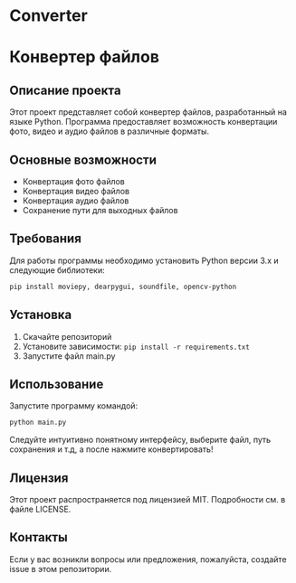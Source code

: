 # Converter

# Конвертер файлов

## Описание проекта

Этот проект представляет собой конвертер файлов, разработанный на языке Python. Программа предоставляет возможность конвертации фото, видео и аудио файлов в различные форматы.

## Основные возможности

- Конвертация фото файлов
- Конвертация видео файлов
- Конвертация аудио файлов
- Сохранение пути для выходных файлов

## Требования

Для работы программы необходимо установить Python версии 3.x и следующие библиотеки:

```bash
pip install moviepy, dearpygui, soundfile, opencv-python
```

## Установка

1. Скачайте репозиторий
2. Установите зависимости: `pip install -r requirements.txt`
3. Запустите файл main.py

## Использование

Запустите программу командой:

```bash
python main.py
```

Следуйте интуитивно понятному интерфейсу, выберите файл, путь сохранения и т.д, а после нажмите конвертировать!

## Лицензия

Этот проект распространяется под лицензией MIT. Подробности см. в файле LICENSE.

## Контакты

Если у вас возникли вопросы или предложения, пожалуйста, создайте issue в этом репозитории.
